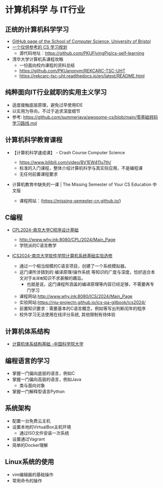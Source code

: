 # 计算机科学 与 IT行业

## 正统的计算机科学学习

- [GitHub page of the School of Computer Science, University of Bristol](https://cs-uob.github.io/)
- [一个仅供参考的 CS 学习规划](https://csdiy.wiki/)
  - 源代码地址：https://github.com/PKUFlyingPig/cs-self-learning
- 清华大学计算机系课程攻略
  - 一份面向校内课程的资料总结  
  - https://github.com/PKUanonym/REKCARC-TSC-UHT
  - https://rekcarc-tsc-uht.readthedocs.io/en/latest/README.html 
 
## 纯粹面向IT行业就职的实用主义学习

- 适度接触底层原理，避免过早使用IDE
- 以实用为导向，不过于追求深度细节
- 参考: https://github.com/summerjava/awosome-cs/blob/main/零基础转码学习路线.md
  
## 计算机科学教育课程

- 【计算机科学速成课】 - Crash Course Computer Science
  - https://www.bilibili.com/video/BV1EW411u7th/
  - 标准的入门课程，整体介绍计算机科学与其实际应用，不是编程课
  - 无任何前置课程要求

- 计算机教育中缺失的一课 | The Missing Semester of Your CS Education 中文版
  - 课程网站：(https://missing-semester-cn.github.io/)

## C编程

- [CPL2024-南京大学C程序设计基础](https://space.bilibili.com/49964811/channel/collectiondetail?sid=3872831)
  - http://www.why.ink:8080/CPL/2024/Main_Page
  - 学院派的C语言教学
    
- [ICS2024-南京大学软件学院计算机系统基础实验选修](https://space.bilibili.com/49964811/channel/collectiondetail?sid=3778580)
  - 通过一个相当规模的C语言项目，创建了一个系统模拟器。
  - 这门课所涉猎到的 编译原理/操作系统 等知识的广度与深度，恰好适合本文对于`高深难`知识不求甚解的趣旨。
    - 也就是说，这门课程所涵盖的编译原理等内容已经足够，不需要再专门学习
  - 课程网站:http://www.why.ink:8080/ICS/2024/Main_Page
  - 实验网站:https://nju-projectn.github.io/ics-pa-gitbook/ics2024/
  - 前置知识要求：需要基本的C语言概念，例如等写出判断闰年的程序
  - 校外学习无法使用在线评分系统, 其他限制有待体验

## 计算机体系结构

- [计算机体系结构基础 -中国科学院大学](https://foxsen.github.io/archbase/)

## 编程语言的学习 

- 掌握一门偏向底层的语言，例如C
- 掌握一门偏向高层的语言，例如Java
  - 类与面向对象
- 掌握一门解释型语言Python

## 系统架构

- 配置一台免费云主机
- 设置本地的VirtualBox主机环境
  - 通过ISO文件安装一次系统
- 设置通过Vagrant 
- 简单的Docker理解

## Linux系统的使用
- vim编辑器的基础操作
- 常用命令的操作
